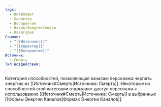 ```yaml
---
tags:
  - Интеллект
  - Характер
  - Восприятие
  - Навык/ЭнергияСмерти
  - Категория
Ссылки:
  - "[[Интеллект]]"
  - "[[Характер]]"
  - "[[Восприятие]]"
Источник:
  - Смерть
Тип воздействия:
---
```

Категория способностей, позволяющая каналам персонажа черпать энергию из [[Источник#Смерть|Источника: Смерть]]. Некоторые из способностей этой категории открывают доступ персонажа к использованию [[Источник#Смерть|Источника: Смерть]] в выбранных [[Формы Энергии Каналов|Формах Энергии Каналов]]. 